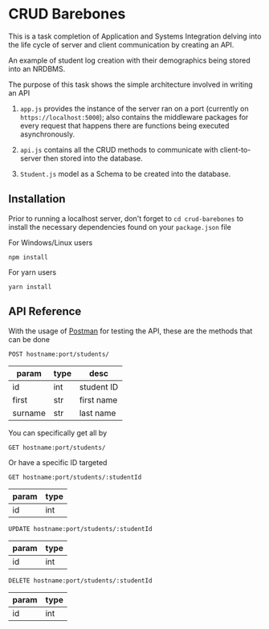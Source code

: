 # CRUD Barebones

This is a task completion of Application and Systems Integration delving into the life cycle of server and client communication by creating an API.

An example of student log creation with their demographics being stored into an NRDBMS.

The purpose of this task shows the simple architecture involved in writing an API

1. `app.js` provides the instance of the server ran on a port (currently on `https://localhost:5000`); also contains the middleware packages for every request that happens there are functions being executed asynchronously.

2. `api.js` contains all the CRUD methods to communicate with client-to-server then stored into the database.

3. `Student.js` model as a Schema to be created into the database.

## Installation

Prior to running a localhost server, don't forget to `cd crud-barebones` to install the necessary dependencies found on your `package.json` file

For Windows/Linux users

`npm install`

For yarn users

`yarn install`

## API Reference
With the usage of [Postman](https://www.postman.com/) for testing the API, these are the methods that can be done

`POST hostname:port/students/`

| param   | type | desc       |
|---------|------|------------|
| id      | int  | student ID |
| first   | str  | first name |
| surname | str  | last name  |

You can specifically get all by

`GET hostname:port/students/`

Or have a specific ID targeted

`GET hostname:port/students/:studentId`

| param | type |
|-------|------|
| id    | int  |

`UPDATE hostname:port/students/:studentId`

| param | type |
|-------|------|
| id    | int  |

`DELETE hostname:port/students/:studentId`

| param | type |
|-------|------|
| id    | int  |

